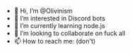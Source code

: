 - 👋 Hi, I’m @Olivinism
- 👀 I’m interested in Discord bots
- 🌱 I’m currently learning node.js
- 💞️ I’m looking to collaborate on fuck all
- 📫 How to reach me: (don't)

<!---
Olivinism/Olivinism is a ✨ special ✨ repository because its `README.md` (this file) appears on your GitHub profile.
You can click the Preview link to take a look at your changes.
--->

